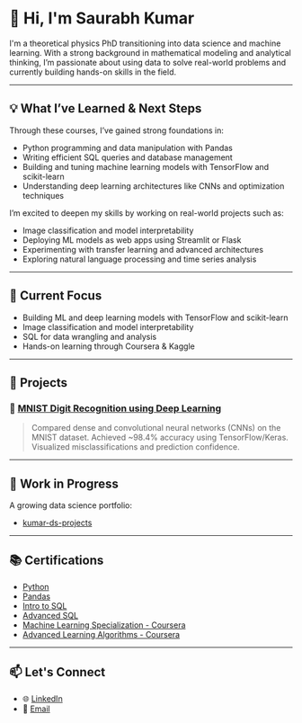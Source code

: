 # 👋 Hi, I'm Saurabh Kumar

I'm a theoretical physics PhD transitioning into data science and machine learning. With a strong background in mathematical modeling and analytical thinking, I’m passionate about using data to solve real-world problems and currently building hands-on skills in the field.

---

## 💡 What I’ve Learned & Next Steps

Through these courses, I’ve gained strong foundations in:

- Python programming and data manipulation with Pandas  
- Writing efficient SQL queries and database management  
- Building and tuning machine learning models with TensorFlow and scikit-learn  
- Understanding deep learning architectures like CNNs and optimization techniques  

I’m excited to deepen my skills by working on real-world projects such as:

- Image classification and model interpretability  
- Deploying ML models as web apps using Streamlit or Flask  
- Experimenting with transfer learning and advanced architectures  
- Exploring natural language processing and time series analysis  

---

## 🧠 Current Focus

- Building ML and deep learning models with TensorFlow and scikit-learn  
- Image classification and model interpretability  
- SQL for data wrangling and analysis  
- Hands-on learning through Coursera & Kaggle  

---

## 📁 Projects

### 🔹 [MNIST Digit Recognition using Deep Learning](https://github.com/saurabh97kum/mnist-digit-recognition-cnn-tensorflow)  
> Compared dense and convolutional neural networks (CNNs) on the MNIST dataset. Achieved ~98.4% accuracy using TensorFlow/Keras. Visualized misclassifications and prediction confidence.

---

## 🧪 Work in Progress

A growing data science portfolio:

- [kumar-ds-projects](https://github.com/saurabh97kum/kumar-ds-projects) 

---

## 📚 Certifications

- [Python](https://www.kaggle.com/learn/certification/saurabhkumar97/python)  
- [Pandas](https://www.kaggle.com/learn/certification/saurabhkumar97/pandas)  
- [Intro to SQL](https://www.kaggle.com/learn/certification/saurabhkumar97/intro-to-sql)  
- [Advanced SQL](https://www.kaggle.com/learn/certification/saurabhkumar97/advanced-sql)  
- [Machine Learning Specialization - Coursera](https://www.coursera.org/account/accomplishments/verify/XR33PD2FNYK0)  
- [Advanced Learning Algorithms - Coursera](https://www.coursera.org/account/accomplishments/verify/EA59HS4TKZH8)  

---

## 📫 Let's Connect

- 🌐 [LinkedIn](https://www.linkedin.com/in/saurabh-kumar-853546147/)  
- 📧 [Email](mailto:saurabh97kum@gmail.com)

